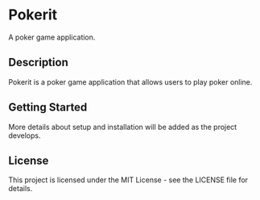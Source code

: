 # Pokerit

A poker game application.

## Description

Pokerit is a poker game application that allows users to play poker online.

## Getting Started

More details about setup and installation will be added as the project develops.

## License

This project is licensed under the MIT License - see the LICENSE file for details. 
